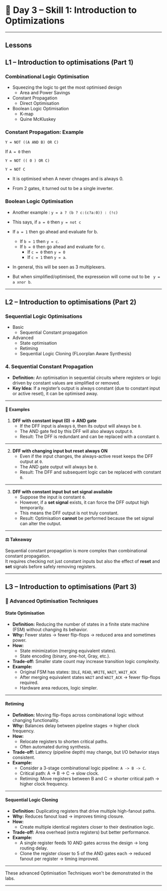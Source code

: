 # 🔹 Day 3 – Skill 1: Introduction to Optimizations

---

## Lessons

## L1 – Introduction to optimisations (Part 1)

### Combinational Logic Optimisation

- Squeezing the logic to get the most optimised design
  - Area and Power Savings
- Constant Propagation
  - Direct Optimisation
- Boolean Logic Optimisation
  - K-map
  - Quine McKluskey
 
### Constant Propagation: Example

`Y = NOT ((A AND B) OR C)`

If `A = 0` then

`Y = NOT (( 0 ) OR C)`

`Y = NOT C`

- It is optimised when A never chnages and is always 0.

- From 2 gates, it turned out to be a single inverter.

### Boolean Logic Optimisation

- Another example : `y = a ? (b ? c:(c?a:0)) : (!c)`
- This says, if `a = 0` then `y = not c`
- If `a = 1` then go ahead and evaluate for b.
  - If `b = 1` then `y = c`.
  - If `b = 0` then go ahead and evaluate for c.
    - If `c = 0` then `y = 0`
    - If `c = 1` then `y = a`.

- In general, this will be seen as 3 multiplexers.
- But when simplified/optimised, the expresseion will come out to be ` y = a xnor b`.

---

## L2 – Introduction to optimisations (Part 2)

### Sequential Logic Optimisations
- Basic
  - Sequential Constant propagation
- Advanced
  - State optimisation
  - Retiming
  - Sequential Logic Cloning (FLoorplan Aware Synthesis)
 
### 4. Sequential Constant Propagation

- **Definition:** An optimisation in sequential circuits where registers or logic driven by constant values are simplified or removed.  
- **Key Idea:** If a register’s output is always constant (due to constant input or active reset), it can be optimised away.

---

#### 📝 Examples

1. **DFF with constant input (0) → AND gate**
   - If the DFF input is always `0`, then its output will always be `0`.  
   - The AND gate fed by this DFF will also always output `0`.  
   - Result: The DFF is redundant and can be replaced with a constant `0`.

---

2. **DFF with changing input but reset always ON**
   - Even if the input changes, the always-active reset keeps the DFF output at `0`.  
   - The AND gate output will always be `0`.  
   - Result: The DFF and subsequent logic can be replaced with constant `0`.

---

3. **DFF with constant input but set signal available**
   - Suppose the input is constant `0`.  
   - However, if a **set signal** exists, it can force the DFF output high temporarily.  
   - This means the DFF output is not truly constant.  
   - Result: Optimisation **cannot** be performed because the set signal can alter the output.

---

#### ⚖️ Takeaway
Sequential constant propagation is more complex than combinational constant propagation.  
It requires checking not just constant inputs but also the effect of **reset** and **set** signals before safely removing registers.

---

## L3 – Introduction to optimisations (Part 3)

### 🔧 Advanced Optimisation Techniques

#### State Optimisation
- **Definition:** Reducing the number of states in a finite state machine (FSM) without changing its behavior.  
- **Why:** Fewer states → fewer flip-flops → reduced area and sometimes power.  
- **How:**
  - State minimization (merging equivalent states).  
  - State encoding (binary, one-hot, Gray, etc.).  
- **Trade-off:** Smaller state count may increase transition logic complexity.  
- **Example:**  
  - Original FSM has states: `IDLE`, `READ`, `WRITE`, `WAIT`, `WAIT_ACK`  
  - After merging equivalent states `WAIT` and `WAIT_ACK` → fewer flip-flops required.  
  - Hardware area reduces, logic simpler.

---

#### Retiming
- **Definition:** Moving flip-flops across combinational logic without changing functionality.  
- **Why:** Balances delay between pipeline stages → higher clock frequency.  
- **How:**
  - Relocate registers to shorten critical paths.  
  - Often automated during synthesis.  
- **Trade-off:** Latency (pipeline depth) may change, but I/O behavior stays consistent.  
- **Example:**  
  - Consider a 3-stage combinational logic pipeline: `A -> B -> C`.  
  - Critical path: A → B → C → slow clock.  
  - Retiming: Move registers between B and C → shorter critical path → higher clock frequency.
  
---

#### Sequential Logic Cloning
- **Definition:** Duplicating registers that drive multiple high-fanout paths.  
- **Why:** Reduces fanout load → improves timing closure.  
- **How:**
  - Create multiple identical registers closer to their destination logic.  
- **Trade-off:** Area overhead (extra registers) but better performance.  
- **Example:**  
  - A single register feeds 10 AND gates across the design → long routing delay.  
  - Clone the register closer to 5 of the AND gates each → reduced fanout per register → timing improved.  

---

These advanced Optimisation Techniques won't be demonstrated in the labs.

---
